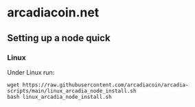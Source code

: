 # arcadiacoin.net


## Setting up a node quick


### Linux

Under Linux run:
```sudo apt-get install wget jq
wget https://raw.githubusercontent.com/arcadiacoin/arcadia-scripts/main/linux_arcadia_node_install.sh
bash linux_arcadia_node_install.sh
```